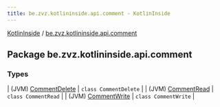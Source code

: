 ```yaml
---
title: be.zvz.kotlininside.api.comment - KotlinInside
---
```


[KotlinInside](../index.html) / [be.zvz.kotlininside.api.comment](./index.html)

## Package be.zvz.kotlininside.api.comment

### Types

| (JVM) [CommentDelete](-comment-delete/index.html) | `class CommentDelete` |
| (JVM) [CommentRead](-comment-read/index.html) | `class CommentRead` |
| (JVM) [CommentWrite](-comment-write/index.html) | `class CommentWrite` |

